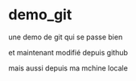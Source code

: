 # demo_git
une demo de git qui se passe bien



et maintenant modifié depuis github

mais aussi depuis ma mchine locale


